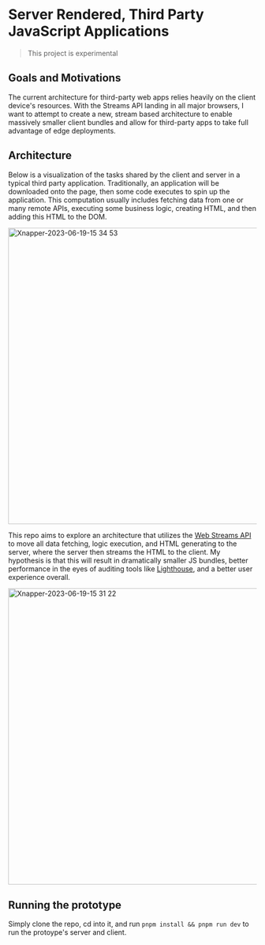 # Server Rendered, Third Party JavaScript Applications

> This project is experimental

## Goals and Motivations

The current architecture for third-party web apps relies heavily on the client device's resources. With the Streams API landing in all major browsers, I want to attempt to create a new, stream based architecture to enable massively smaller client bundles and allow for third-party apps to take full advantage of edge deployments.

## Architecture

Below is a visualization of the tasks shared by the client and server in a typical third party application. Traditionally, an application will be downloaded onto the page, then some code executes to spin up the application. This computation usually includes fetching data from one or many remote APIs, executing some business logic, creating HTML, and then adding this HTML to the DOM.

<img width="600" alt="Xnapper-2023-06-19-15 34 53" src="https://github.com/stordahl/ssr-widget-experiment/assets/60861572/4a62248f-cc18-48b4-b475-e10c4fe73e16">

This repo aims to explore an architecture that utilizes the [Web Streams API](https://developer.mozilla.org/en-US/docs/Web/API/Streams_API) to move all data fetching, logic execution, and HTML generating to the server, where the server then streams the HTML to the client. My hypothesis is that this will result in dramatically smaller JS bundles, better performance in the eyes of auditing tools like [Lighthouse](https://developer.chrome.com/docs/lighthouse/overview/), and a better user experience overall.

<img width="600" alt="Xnapper-2023-06-19-15 31 22" src="https://github.com/stordahl/ssr-widget-experiment/assets/60861572/2c0617f4-4a61-4e1d-81ed-c2b2772db8fe">

## Running the prototype

Simply clone the repo, cd into it, and run `pnpm install && pnpm run dev` to run the protoype's server and client.
